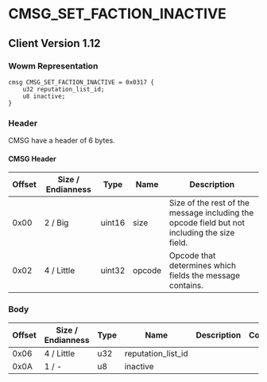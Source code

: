 # CMSG_SET_FACTION_INACTIVE

## Client Version 1.12

### Wowm Representation
```rust,ignore
cmsg CMSG_SET_FACTION_INACTIVE = 0x0317 {
    u32 reputation_list_id;
    u8 inactive;
}
```
### Header

CMSG have a header of 6 bytes.

#### CMSG Header

| Offset | Size / Endianness | Type   | Name   | Description |
| ------ | ----------------- | ------ | ------ | ----------- |
| 0x00   | 2 / Big           | uint16 | size   | Size of the rest of the message including the opcode field but not including the size field.|
| 0x02   | 4 / Little        | uint32 | opcode | Opcode that determines which fields the message contains.|

### Body

| Offset | Size / Endianness | Type | Name | Description | Comment |
| ------ | ----------------- | ---- | ---- | ----------- | ------- |
| 0x06 | 4 / Little | u32 | reputation_list_id |  |  |
| 0x0A | 1 / - | u8 | inactive |  |  |

